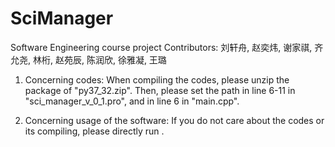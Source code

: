# SciManager
Software Engineering course project
Contributors: 刘轩舟, 赵奕炜, 谢家祺, 齐允尧, 林桁, 赵苑辰, 陈润欣, 徐雅凝, 王璐 

1. Concerning codes: When compiling the codes, please unzip the package of "py37_32.zip". Then, please set the path in line 6-11 in "sci_manager_v_0_1.pro", and in line 6 in "main.cpp".

2. Concerning usage of the software: If you do not care about the codes or its compiling, please directly run .
